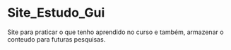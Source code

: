 # Site_Estudo_Gui
Site para praticar o que tenho aprendido no curso e também, armazenar o conteudo para futuras pesquisas.
